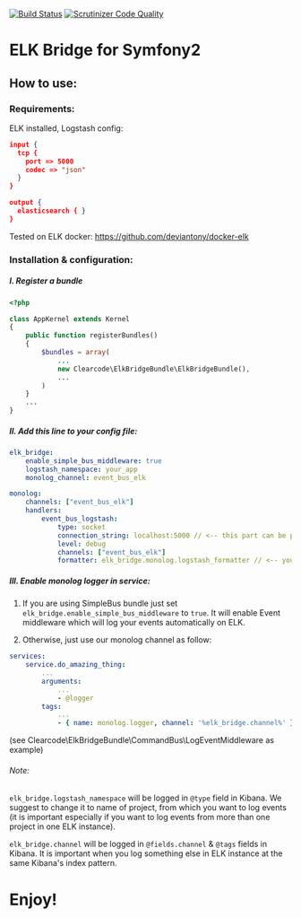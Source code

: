 [![Build Status](https://travis-ci.org/ClearcodeHQ/SimpleBusElkBundle.svg?branch=master)](https://travis-ci.org/ClearcodeHQ/SimpleBusElkBundle)
[![Scrutinizer Code Quality](https://scrutinizer-ci.com/g/ClearcodeHQ/SimpleBusElkBundle/badges/quality-score.png?b=master)](https://scrutinizer-ci.com/g/ClearcodeHQ/SimpleBusElkBundle/?branch=master)

# ELK Bridge for Symfony2

## How to use:

### Requirements:

ELK installed, Logstash config:

```json
input {
  tcp {
    port => 5000
    codec => "json"
  }
}

output {
  elasticsearch { }
}
```

Tested on ELK docker: https://github.com/deviantony/docker-elk

### Installation & configuration:

##### I. Register a bundle

```php
<?php

class AppKernel extends Kernel
{
    public function registerBundles()
    {
        $bundles = array(
            ...
            new Clearcode\ElkBridgeBundle\ElkBridgeBundle(),
            ...
        )
    }
    ...
}
```

##### II. Add this line to your config file:

```yaml
elk_bridge:
    enable_simple_bus_middleware: true
    logstash_namespace: your_app
    monolog_channel: event_bus_elk

monolog:
    channels: ["event_bus_elk"]
    handlers:
        event_bus_logstash:
            type: socket
            connection_string: localhost:5000 // <-- this part can be parametrized!
            level: debug
            channels: ["event_bus_elk"]
            formatter: elk_bridge.monolog.logstash_formatter // <-- you can use our default, beautiful formatter or write your own if you want to!
```

##### III. Enable monolog logger in service:

1. If you are using SimpleBus bundle just set ``elk_bridge.enable_simple_bus_middleware`` to ``true``. It will enable Event middleware which will log your events automatically on ELK.

2. Otherwise, just use our monolog channel as follow:

```yaml
services:
    service.do_amazing_thing:
        ...
        arguments:
            ...
            - @logger
        tags:
            ...
            - { name: monolog.logger, channel: '%elk_bridge.channel%' }
```

(see Clearcode\ElkBridgeBundle\CommandBus\LogEventMiddleware as example)

###### Note:

``elk_bridge.logstash_namespace`` will be logged in ``@type`` field in Kibana. We suggest to change it to name of project, from which you want to log events
(it is important especially if you want to log events from more than one project in one ELK instance).

``elk_bridge.channel`` will be logged in ``@fields.channel`` & ``@tags`` fields in Kibana. It is important when you log something else in ELK instance
at the same Kibana's index pattern.

# Enjoy!
